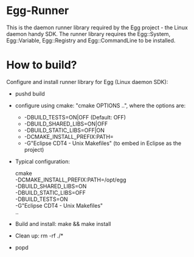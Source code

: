 # Egg-Runner

This is the daemon runner library required by the Egg project - the Linux 
daemon handy SDK. The runner library requires the Egg::System, Egg::Variable,
Egg::Registry and Egg::CommandLine to be installed.

# How to build?

Configure and install runner library for Egg (Linux daemon SDK):

  - pushd build

  - configure using cmake: "cmake OPTIONS ..", where the options are:

    * -DBUILD_TESTS=ON|OFF (Default: OFF)
    * -DBUILD_SHARED_LIBS=ON|OFF
    * -DBUILD_STATIC_LIBS=OFF|ON
    * -DCMAKE_INSTALL_PREFIX:PATH=<phoenix prefix>
    * -G"Eclipse CDT4 - Unix Makefiles" (to embed in Eclipse as the project)

  - Typical configuration:

    cmake \
        -DCMAKE_INSTALL_PREFIX:PATH=/opt/egg  \
	-DBUILD_SHARED_LIBS=ON \
	-DBUILD_STATIC_LIBS=OFF \
	-DBUILD_TESTS=ON \
        -G"Eclipse CDT4 - Unix Makefiles" \
        ..

  - Build and install: make && make install

  - Clean up: rm -rf ./*

  - popd
